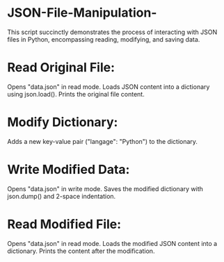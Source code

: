 # JSON-File-Manipulation-
This script succinctly demonstrates the process of interacting with JSON files in Python, encompassing reading, modifying, and saving data.

# Read Original File:

Opens "data.json" in read mode.
Loads JSON content into a dictionary using json.load().
Prints the original file content.

# Modify Dictionary:

Adds a new key-value pair ("langage": "Python") to the dictionary.

# Write Modified Data:

Opens "data.json" in write mode.
Saves the modified dictionary with json.dump() and 2-space indentation.

# Read Modified File:

Opens "data.json" in read mode.
Loads the modified JSON content into a dictionary.
Prints the content after the modification.
